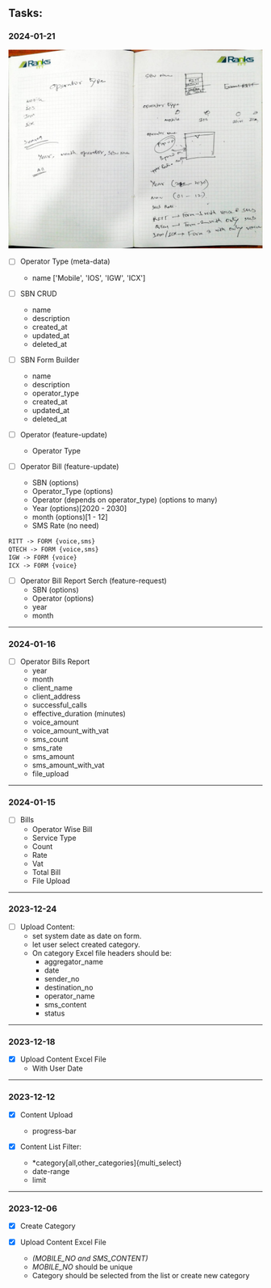 ## Tasks:

### 2024-01-21

![2024-01-21 tasks](./2024_01_21_tasks.png)


- [ ] Operator Type (meta-data) 
  - name ['Mobile', 'IOS', 'IGW', 'ICX']


- [ ] SBN CRUD
  - name
  - description
  - created_at
  - updated_at
  - deleted_at

- [ ] SBN Form Builder
  - name
  - description
  - operator_type
  - created_at
  - updated_at
  - deleted_at

- [ ] Operator (feature-update)
  - Operator Type

- [ ] Operator Bill (feature-update)
  - SBN (options)
  - Operator_Type (options)
  - Operator (depends on operator_type) (options to many)
  - Year (options)[2020 - 2030]
  - month (options)[1 - 12]
  - SMS Rate (no need)

```
RITT -> FORM {voice,sms}
QTECH -> FORM {voice,sms}
IGW -> FORM {voice}
ICX -> FORM {voice}
```
  
- [ ] Operator Bill Report Serch (feature-request)
  - SBN (options)
  - Operator (options)
  - year
  - month
  
---

### 2024-01-16


- [ ] Operator Bills Report
  - year
  - month
  - client_name
  - client_address
  - successful_calls
  - effective_duration (minutes)
  - voice_amount
  - voice_amount_with_vat
  - sms_count
  - sms_rate
  - sms_amount
  - sms_amount_with_vat
  - file_upload
  
---

### 2024-01-15

- [ ] Bills
  - Operator Wise Bill
  - Service Type
  - Count
  - Rate
  - Vat
  - Total Bill
  - File Upload

---

### 2023-12-24

-[ ] Upload Content:
  - set system date as date on form.
  - let user select created category.
  - On category Excel file headers should be:
    - aggregator_name
    - date
    - sender_no
    - destination_no
    - operator_name
    - sms_content
    - status
  
---
### 2023-12-18

-[X] Upload Content Excel File
  - With User Date

---
### 2023-12-12

-[X] Content Upload
  - progress-bar

-[X] Content List Filter:
  - *category[all,other_categories]{multi_select}
  - date-range
  - limit
  
---
### 2023-12-06

-[X] Create Category

-[X] Upload Content Excel File
    - *(MOBILE_NO and SMS_CONTENT)*
    - *MOBILE_NO* should be unique
    - Category should be selected from the list or create new category
